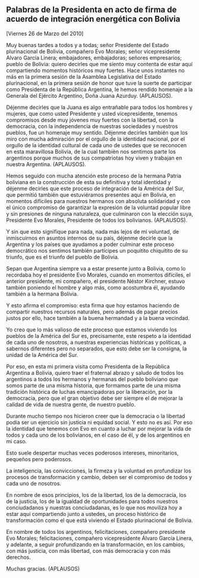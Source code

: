 Palabras de la Presidenta en acto de firma de acuerdo de integración energética con Bolivia
-------------------------------------------------------------------------------------------

[Viernes 26 de Marzo del 2010]

Muy buenas tardes a todos y a todas; señor Presidente del Estado
plurinacional de Bolivia, compañero Evo Morales; señor vicepresidente
Alvaro García Linera; embajadores, embajadoras; señores empresarios;
pueblo de Bolivia: quiero decirles que me siento muy contenta de estar
aquí compartiendo momentos históricos muy fuertes. Hace unos instantes
no más en la primera sesión de la Asamblea Legislativa del Estado
plurinacional, en la primera sesión de honor que tuve la suerte de
participar como Presidenta de la República Argentina, le hemos rendido
homenaje a la Generala del Ejército Argentino, Doña Juana Azurduy.
(APLAUSOS).

Déjenme decirles que la Juana es algo entrañable para todos los hombres
y mujeres, que como usted Presidente y usted vicepresidente, tenemos
compromisos desde muy jóvenes muy fuertes con la libertad, con la
democracia, con la independencia de nuestras sociedades y nuestros
pueblos, fue un homenaje muy sentido. Déjenme decirles también que los
miro con mucha admiración por el orgullo de la identidad nacional, por
el orgullo de la identidad cultural de cada uno de ustedes que se
reconocen en esta maravillosa Bolivia, de la cual tambièn nos sentimos
parte los argentinos porque muchos de sus compatriotas hoy viven y
trabajan en nuestra Argentina. (APLAUSOS).

Hemos seguido con mucha atención este proceso de la hermana Patria
boliviana en la construcción de esta su definitiva y total identidad y
déjenme decirles que este proceso de integración de la América del Sur,
que permitió también que estuviéramos presentes aquí en Bolivia, en
momentos difíciles para nuestros hermanos con absoluta solidaridad y con
el único compromiso de garantizar la expresión de la voluntad popular
libre y sin presiones de ninguna naturaleza, que culminaron con la
elección suya, Presidente Evo Morales, Presidente de todos los
bolivianos. (APLAUSOS).

Y sin que esto signifique para nada, nada más lejos de mi voluntad, de
inmiscuirnos en asuntos internos de su país, déjenme decirle que la
Argentina y los países que ayudamos a poder culminar este proceso
democrático nos sentimos también partícipes un poquitito chiquitito de
su triunfo, que es el triunfo del pueblo de Bolivia.

Sepan que Argentina siempre va a estar presente junto a Bolivia, como lo
recordaba hoy el presidente Evo Morales, cuando en momentos difíciles,
el anterior presidente, mi compañero, el presidente Néstor Kirchner,
estuvo también poniendo el hombre y algo más, como acostumbra él,
ayudando también a la hermana Bolivia.

Y esto afirma el compromiso: esta firma que hoy estamos haciendo de
compartir nuestros recursos naturales, pero además de pagar precios
justos por ello, hace también a la buena hermandad y a la buena
vecindad.

Yo creo que lo más valioso de este proceso que estamos viviendo los
pueblos de la América del Sur es, precisamente, este respeto a la
identidad de cada uno de nosotros, a nuestras experiencias históricas y
políticas, a sabernos diferentes pero no separados, que esto debe ser la
consigna, la unidad de la América del Sur.

Por eso, en esta mi primera visita como Presidenta de la República
Argentina a Bolivia, quiero traer el fraternal abrazo y saludo de todos
los argentinos a todos los hermanos y hermanas del pueblo boliviano que
somos parte de una misma historia, que formamos parte de una misma
tradición histórica de luchas emancipadoras por la liberación, por la
democracia, pero que el gran objetivo debe ser siempre el de mejorar la
calidad de vida de nuestra gente, de nuestro pueblo.

Durante mucho tiempo nos hicieron creer que la democracia o la libertad
podía ser un ejercicio sin justicia ni equidad social. Y esto no es así.
Por eso la identidad que tenemos con Evo en cuanto a luchar por mejorar
la vida de todos y cada uno de los bolivianos, en el caso de él, y de
los argentinos en mi caso.

Esto suele despertar muchas veces poderosos intereses, minoritarios,
pequeños pero poderosos.

La inteligencia, las convicciones, la firmeza y la voluntad en
profundizar los procesos de transformación y cambio, deben ser el
compromiso de todos y cada uno de nosotros.

En nombre de esos principios, los de la libertad, los de la democracia,
los de la justicia, los de la igualdad de oportunidades para todos
nuestros conciudadanos y nuestras conciudadanas, es lo que nos moviliza
hoy a estar aquí compartiendo junto a ustedes, un proceso histórico de
transformación como el que está viviendo el Estado plurinacional de
Bolivia.

En nombre de todos los argentinos, felicitaciones, compañero presidente
Evo Morales; felicitaciones, compañero vicepresidente Álvaro García
Linera, y adelante, a seguir profundizando en la transformación, en los
cambios, con más justicia, con más libertad, con más democracia y con
más derechos.

Muchas gracias. (APLAUSOS)
